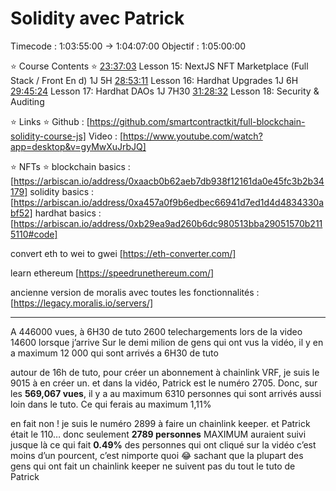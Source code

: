# Solidity avec Patrick

Timecode : 1:03:55:00 → 1:04:07:00
Objectif : 1:05:00:00

⭐️ Course Contents ⭐
[23:37:03](https://www.youtube.com/watch?v=gyMwXuJrbJQ&t=85023s) Lesson 15: NextJS NFT Marketplace (Full Stack / Front En d)
1J 5H [28:53:11](https://www.youtube.com/watch?v=gyMwXuJrbJQ&t=103991s) Lesson 16: Hardhat Upgrades
1J 6H [29:45:24](https://www.youtube.com/watch?v=gyMwXuJrbJQ&t=107124s) Lesson 17: Hardhat DAOs
1J 7H30 [31:28:32](https://www.youtube.com/watch?v=gyMwXuJrbJQ&t=113312s) Lesson 18: Security & Auditing

⭐️ Links ⭐️
Github : [https://github.com/smartcontractkit/full-blockchain-solidity-course-js]
Video : [https://www.youtube.com/watch?app=desktop&v=gyMwXuJrbJQ]

⭐️ NFTs ⭐️
blockchain basics : [https://arbiscan.io/address/0xaacb0b62aeb7db938f12161da0e45fc3b2b34179]
solidity basics : [https://arbiscan.io/address/0xa457a0f9b6edbec66941d7ed1d4d4834330abf52]
hardhat basics : [https://arbiscan.io/address/0xb29ea9ad260b6dc980513bba29051570b2115110#code]

convert eth to wei to gwei
[https://eth-converter.com/]

learn ethereum
[https://speedrunethereum.com/]

ancienne version de moralis avec toutes les fonctionnalités :
[https://legacy.moralis.io/servers/]

---

A 446000 vues, à 6H30 de tuto
2600 telechargements lors de la video
14600 lorsque j’arrive
Sur le demi milion de gens qui ont vus la vidéo, il y en a maximum 12 000 qui sont arrivés a 6H30 de tuto

autour de 16h de tuto, pour créer un abonnement à chainlink VRF, je suis le 9015 à en créer un. et dans la vidéo, Patrick est le numéro 2705.
Donc, sur les **569,067 vues**, il y a au maximum 6310 personnes qui sont arrivés aussi loin dans le tuto. Ce qui ferais au maximum 1,11%

en fait non !
je suis le numéro 2899 à faire un chainlink keeper.
et Patrick était le 110…
donc seulement **2789 personnes** MAXIMUM auraient suivi jusque là
ce qui fait **0.49%** des personnes qui ont cliqué sur la vidéo
c’est moins d’un pourcent, c’est nimporte quoi 😂
sachant que la plupart des gens qui ont fait un chainlink keeper ne suivent pas du tout le tuto de Patrick
